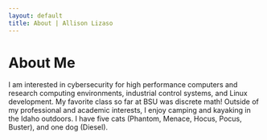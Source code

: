 ```yaml
---
layout: default
title: About | Allison Lizaso
---
```


# About Me

I am interested in cybersecurity for high performance computers and research computing environments, industrial control systems, and Linux development.
My favorite class so far at BSU was discrete math!
Outside of my professional and academic interests, I enjoy camping and kayaking in the Idaho outdoors.
I have five cats (Phantom, Menace, Hocus, Pocus, Buster), and one dog (Diesel).
